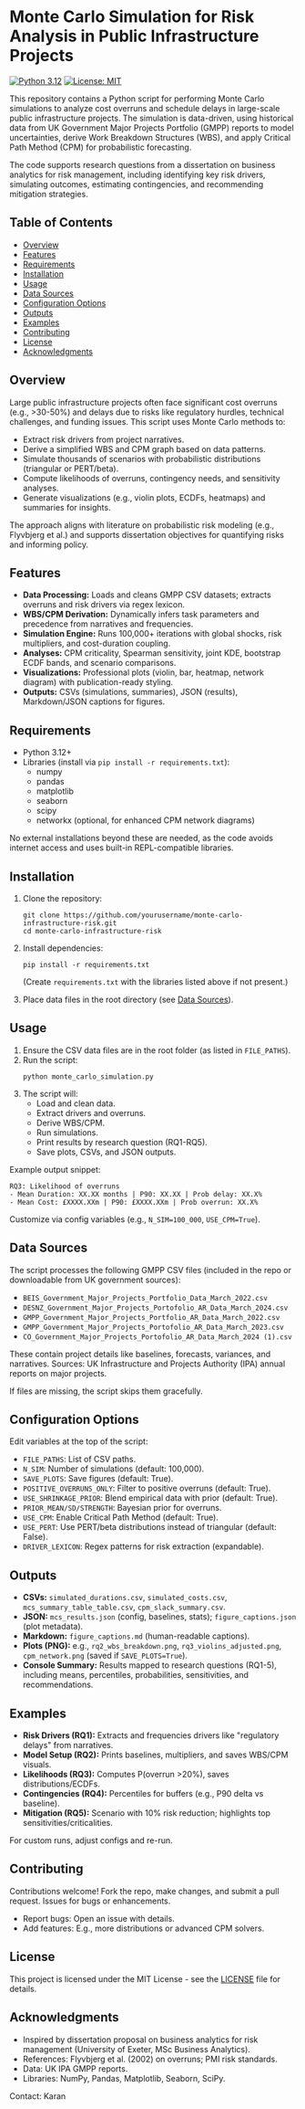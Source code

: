 # Monte Carlo Simulation for Risk Analysis in Public Infrastructure Projects

[![Python 3.12](https://img.shields.io/badge/python-3.12-blue.svg)](https://www.python.org/downloads/release/python-3120/) [![License: MIT](https://img.shields.io/badge/License-MIT-yellow.svg)](https://opensource.org/licenses/MIT)

This repository contains a Python script for performing Monte Carlo simulations to analyze cost overruns and schedule delays in large-scale public infrastructure projects. The simulation is data-driven, using historical data from UK Government Major Projects Portfolio (GMPP) reports to model uncertainties, derive Work Breakdown Structures (WBS), and apply Critical Path Method (CPM) for probabilistic forecasting.

The code supports research questions from a dissertation on business analytics for risk management, including identifying key risk drivers, simulating outcomes, estimating contingencies, and recommending mitigation strategies.

## Table of Contents
- [Overview](#overview)
- [Features](#features)
- [Requirements](#requirements)
- [Installation](#installation)
- [Usage](#usage)
- [Data Sources](#data-sources)
- [Configuration Options](#configuration-options)
- [Outputs](#outputs)
- [Examples](#examples)
- [Contributing](#contributing)
- [License](#license)
- [Acknowledgments](#acknowledgments)

## Overview
Large public infrastructure projects often face significant cost overruns (e.g., >30-50%) and delays due to risks like regulatory hurdles, technical challenges, and funding issues. This script uses Monte Carlo methods to:
- Extract risk drivers from project narratives.
- Derive a simplified WBS and CPM graph based on data patterns.
- Simulate thousands of scenarios with probabilistic distributions (triangular or PERT/beta).
- Compute likelihoods of overruns, contingency needs, and sensitivity analyses.
- Generate visualizations (e.g., violin plots, ECDFs, heatmaps) and summaries for insights.

The approach aligns with literature on probabilistic risk modeling (e.g., Flyvbjerg et al.) and supports dissertation objectives for quantifying risks and informing policy.

## Features
- **Data Processing:** Loads and cleans GMPP CSV datasets; extracts overruns and risk drivers via regex lexicon.
- **WBS/CPM Derivation:** Dynamically infers task parameters and precedence from narratives and frequencies.
- **Simulation Engine:** Runs 100,000+ iterations with global shocks, risk multipliers, and cost-duration coupling.
- **Analyses:** CPM criticality, Spearman sensitivity, joint KDE, bootstrap ECDF bands, and scenario comparisons.
- **Visualizations:** Professional plots (violin, bar, heatmap, network diagram) with publication-ready styling.
- **Outputs:** CSVs (simulations, summaries), JSON (results), Markdown/JSON captions for figures.

## Requirements
- Python 3.12+
- Libraries (install via `pip install -r requirements.txt`):
  - numpy
  - pandas
  - matplotlib
  - seaborn
  - scipy
  - networkx (optional, for enhanced CPM network diagrams)

No external installations beyond these are needed, as the code avoids internet access and uses built-in REPL-compatible libraries.

## Installation
1. Clone the repository:
   ```
   git clone https://github.com/yourusername/monte-carlo-infrastructure-risk.git
   cd monte-carlo-infrastructure-risk
   ```
2. Install dependencies:
   ```
   pip install -r requirements.txt
   ```
   (Create `requirements.txt` with the libraries listed above if not present.)

3. Place data files in the root directory (see [Data Sources](#data-sources)).

## Usage
1. Ensure the CSV data files are in the root folder (as listed in `FILE_PATHS`).
2. Run the script:
   ```
   python monte_carlo_simulation.py
   ```
3. The script will:
   - Load and clean data.
   - Extract drivers and overruns.
   - Derive WBS/CPM.
   - Run simulations.
   - Print results by research question (RQ1-RQ5).
   - Save plots, CSVs, and JSON outputs.

Example output snippet:
```
RQ3: Likelihood of overruns
- Mean Duration: XX.XX months | P90: XX.XX | Prob delay: XX.X%
- Mean Cost: £XXXX.XXm | P90: £XXXX.XXm | Prob overrun: XX.X%
```

Customize via config variables (e.g., `N_SIM=100_000`, `USE_CPM=True`).

## Data Sources
The script processes the following GMPP CSV files (included in the repo or downloadable from UK government sources):
- `BEIS_Government_Major_Projects_Portfolio_Data_March_2022.csv`
- `DESNZ_Government_Major_Projects_Portofolio_AR_Data_March_2024.csv`
- `GMPP_Government_Major_Projects_Portfolio_AR_Data_March_2022.csv`
- `GMPP_Government_Major_Projects_Portofolio_AR_Data_March_2023.csv`
- `CO_Government_Major_Projects_Portofolio_AR_Data_March_2024 (1).csv`

These contain project details like baselines, forecasts, variances, and narratives. Sources: UK Infrastructure and Projects Authority (IPA) annual reports on major projects.

If files are missing, the script skips them gracefully.

## Configuration Options
Edit variables at the top of the script:
- `FILE_PATHS`: List of CSV paths.
- `N_SIM`: Number of simulations (default: 100,000).
- `SAVE_PLOTS`: Save figures (default: True).
- `POSITIVE_OVERRUNS_ONLY`: Filter to positive overruns (default: True).
- `USE_SHRINKAGE_PRIOR`: Blend empirical data with prior (default: True).
- `PRIOR_MEAN/SD/STRENGTH`: Bayesian prior for overruns.
- `USE_CPM`: Enable Critical Path Method (default: True).
- `USE_PERT`: Use PERT/beta distributions instead of triangular (default: False).
- `DRIVER_LEXICON`: Regex patterns for risk extraction (expandable).

## Outputs
- **CSVs:** `simulated_durations.csv`, `simulated_costs.csv`, `mcs_summary_table_table.csv`, `cpm_slack_summary.csv`.
- **JSON:** `mcs_results.json` (config, baselines, stats); `figure_captions.json` (plot metadata).
- **Markdown:** `figure_captions.md` (human-readable captions).
- **Plots (PNG):** e.g., `rq2_wbs_breakdown.png`, `rq3_violins_adjusted.png`, `cpm_network.png` (saved if `SAVE_PLOTS=True`).
- **Console Summary:** Results mapped to research questions (RQ1-5), including means, percentiles, probabilities, sensitivities, and recommendations.

## Examples
- **Risk Drivers (RQ1):** Extracts and frequencies drivers like "regulatory delays" from narratives.
- **Model Setup (RQ2):** Prints baselines, multipliers, and saves WBS/CPM visuals.
- **Likelihoods (RQ3):** Computes P(overrun >20%), saves distributions/ECDFs.
- **Contingencies (RQ4):** Percentiles for buffers (e.g., P90 delta vs baseline).
- **Mitigation (RQ5):** Scenario with 10% risk reduction; highlights top sensitivities/criticalities.

For custom runs, adjust configs and re-run.

## Contributing
Contributions welcome! Fork the repo, make changes, and submit a pull request. Issues for bugs or enhancements.

- Report bugs: Open an issue with details.
- Add features: E.g., more distributions or advanced CPM solvers.

## License
This project is licensed under the MIT License - see the [LICENSE](LICENSE) file for details.

## Acknowledgments
- Inspired by dissertation proposal on business analytics for risk management (University of Exeter, MSc Business Analytics).
- References: Flyvbjerg et al. (2002) on overruns; PMI risk standards.
- Data: UK IPA GMPP reports.
- Libraries: NumPy, Pandas, Matplotlib, Seaborn, SciPy.

Contact: Karan
